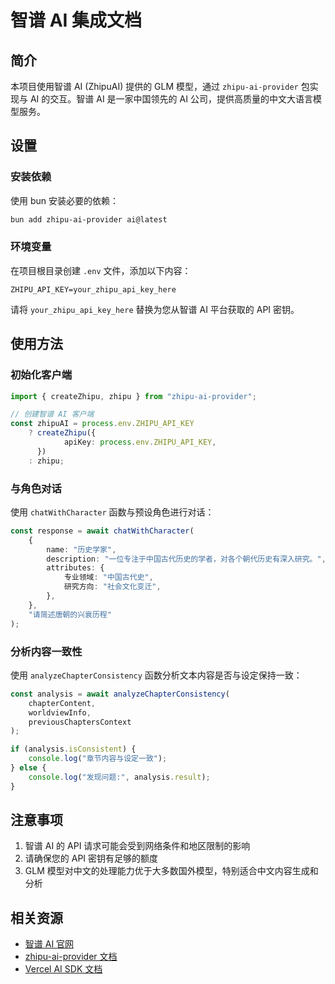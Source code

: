 # 智谱 AI 集成文档

## 简介

本项目使用智谱 AI (ZhipuAI) 提供的 GLM 模型，通过 `zhipu-ai-provider` 包实现与 AI 的交互。智谱 AI 是一家中国领先的 AI 公司，提供高质量的中文大语言模型服务。

## 设置

### 安装依赖

使用 bun 安装必要的依赖：

```bash
bun add zhipu-ai-provider ai@latest
```

### 环境变量

在项目根目录创建 `.env` 文件，添加以下内容：

```
ZHIPU_API_KEY=your_zhipu_api_key_here
```

请将 `your_zhipu_api_key_here` 替换为您从智谱 AI 平台获取的 API 密钥。

## 使用方法

### 初始化客户端

```typescript
import { createZhipu, zhipu } from "zhipu-ai-provider";

// 创建智谱 AI 客户端
const zhipuAI = process.env.ZHIPU_API_KEY
	? createZhipu({
			apiKey: process.env.ZHIPU_API_KEY,
	  })
	: zhipu;
```

### 与角色对话

使用 `chatWithCharacter` 函数与预设角色进行对话：

```typescript
const response = await chatWithCharacter(
	{
		name: "历史学家",
		description: "一位专注于中国古代历史的学者，对各个朝代历史有深入研究。",
		attributes: {
			专业领域: "中国古代史",
			研究方向: "社会文化变迁",
		},
	},
	"请简述唐朝的兴衰历程"
);
```

### 分析内容一致性

使用 `analyzeChapterConsistency` 函数分析文本内容是否与设定保持一致：

```typescript
const analysis = await analyzeChapterConsistency(
	chapterContent,
	worldviewInfo,
	previousChaptersContext
);

if (analysis.isConsistent) {
	console.log("章节内容与设定一致");
} else {
	console.log("发现问题:", analysis.result);
}
```

## 注意事项

1. 智谱 AI 的 API 请求可能会受到网络条件和地区限制的影响
2. 请确保您的 API 密钥有足够的额度
3. GLM 模型对中文的处理能力优于大多数国外模型，特别适合中文内容生成和分析

## 相关资源

- [智谱 AI 官网](https://zhipu.ai/)
- [zhipu-ai-provider 文档](https://www.npmjs.com/package/zhipu-ai-provider)
- [Vercel AI SDK 文档](https://sdk.vercel.ai/docs)
